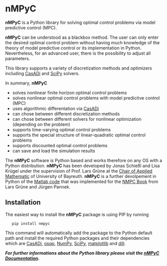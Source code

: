 # nMPyC

**nMPyC** is a Python library for solving optimal control problems via model predictive control (MPC).

**nMPyC** can be understood as a blackbox method. The user can only enter the desired optimal control problem without having much knowledge of the theory of model predictive control or its implementation in Python. Nevertheless, for an advanced user, there is the possibility to adjust all parameters.

This library supports a variety of discretization methods and optimizers including [CasADi](https://web.casadi.org/>) and [SciPy](https://scipy.org/>) solvers.

In summary, **nMPyC**
   - solves nonlinear finite horizon optimal control problems 
   - solves nonlinear optimal control problems with model predicitve control (MPC)
   - uses algorithmic differentation via [CasADi](https://web.casadi.org/)
   - can chose between different discretization methods
   - can chose between different solvers for nonlinear optimization (depending on the problem)
   - supports time-varying optimal control problems
   - supports the special structure of linear-quadratic optimal control problems
   - supports discounted optimal control problems
   - can save and load the simulation results

The **nMPyC** software is Python based and works therefore on any OS with a Python distribution. 
**nMPyC** has been developed by Jonas Schießl and Lisa Krügel under the supervision of Prof. Lars Grüne at the [Chair of Applied Mathematic](https://num.math.uni-bayreuth.de/en/index.html) of University of Bayreuth. 
**nMPyC** is a further devolpement in Python of the [Matlab code](http://numerik.mathematik.uni-bayreuth.de/~lgruene/nmpc-book/matlab_nmpc.html) that was implemented for the [NMPC Book](http://numerik.mathematik.uni-bayreuth.de/~lgruene/nmpc-book/) from Lars Grüne and Jürgen Pannek.

## Installation 

The easiest way to install the **nMPyC** package is using PIP by running 

```
   pip install nmpyc
```

This command will automatically add the package to the Python default path and install the required Python packages and their dependencies which are [CasADi](https://web.casadi.org>), [osqp](https://osqp.org/>), [NumPy](https://numpy.org>), [SciPy](https://scipy.org>), [matplotlib](https://matplotlib.org/stable/index.html) and [dill](https://dill.readthedocs.io/en/latest/dill.html).

***For further informations about the Python library please visit the [nMPyC Documentation](https://nmpyc.readthedocs.io/).***
